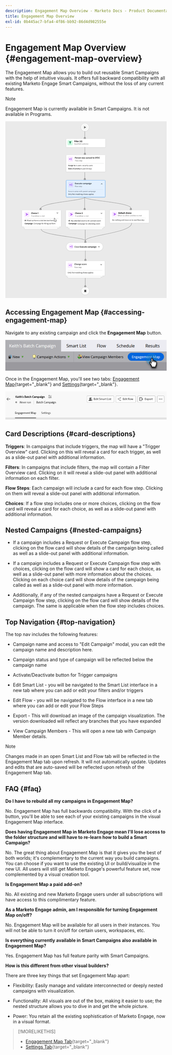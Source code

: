 ```yaml
---
description: Engagement Map Overview - Marketo Docs - Product Documentation
title: Engagement Map Overview
exl-id: 0b445ac7-bfa4-4f86-bb92-86d4d982555e
---
```

# Engagement Map Overview {#engagement-map-overview}

The Engagement Map allows you to build out reusable Smart Campaigns with the help of intuitive visuals. It offers full backward compatibility with all existing Marketo Engage Smart Campaigns, without the loss of any current features. 

>[!NOTE]
>
>Engagement Map is currently available in Smart Campaigns. It is not available in Programs.

   ![](assets/engagement-map-overview-1.png)

## Accessing Engagement Map {#accessing-engagement-map}

Navigate to any existing campaign and click the **Engagement Map** button.

   ![](assets/engagement-map-overview-2.png)

Once in the Engagement Map, you'll see two tabs: [Engagement Map](/help/marketo/product-docs/core-marketo-concepts/engagement-map/engagement-map-tab.md){target="_blank"} and [Settings](/help/marketo/product-docs/core-marketo-concepts/engagement-map/settings-tab.md){target="_blank"}.

   ![](assets/engagement-map-overview-3.png)

## Card Descriptions {#card-descriptions}

**Triggers**: In campaigns that include triggers, the map will have a "Trigger Overview" card. Clicking on this will reveal a card for each trigger, as well as a slide-out panel with additional information.

**Filters**: In campaigns that include filters, the map will contain a Filter Overview card. Clicking on it will reveal a slide-out panel with additional information on each filter.

**Flow Steps**: Each campaign will include a card for each flow step. Clicking on them will reveal a slide-out panel with additional information.

**Choices**: If a flow step includes one or more choices, clicking on the flow card will reveal a card for each choice, as well as a slide-out panel with additional information.

## Nested Campaigns {#nested-campaigns}

* If a campaign includes a Request or Execute Campaign flow step, clicking on the flow card will show details of the campaign being called as well as a slide-out panel with additional information.

* If a campaign includes a Request or Execute Campaign flow step with choices, clicking on the flow card will show a card for each choice, as well as a slide-out panel with more information about the choices. Clicking on each choice card will show details of the campaign being called as well as a slide-out panel with more information.

* Additionally, if any of the nested campaigns have a Request or Execute Campaign flow step, clicking on the flow card will show details of the campaign. The same is applicable when the flow step includes choices.

## Top Navigation {#top-navigation}

The top nav includes the following features:

* Campaign name and access to "Edit Campaign" modal, you can edit the campaign name and description here.

* Campaign status and type of campaign will be reflected below the campaign name

* Activate/Deactivate button for Trigger campaigns

* Edit Smart List - you will be navigated to the Smart List interface in a new tab where you can add or edit your filters and/or triggers

* Edit Flow - you will be navigated to the Flow interface in a new tab where you can add or edit your Flow Steps

* Export - This will download an image of the campaign visualization. The version downloaded will reflect any branches that you have expanded

* View Campaign Members - This will open a new tab with Campaign Member details.  

>[!NOTE]
>
>Changes made in an open Smart List and Flow tab will be reflected in the Engagement Map tab upon refresh. It will not automatically update. Updates and edits that are auto-saved will be reflected upon refresh of the Engagement Map tab.

## FAQ {#faq}

**Do I have to rebuild all my campaigns in Engagement Map?**

No. Engagement Map has full backwards compatibility. With the click of a button, you'll be able to see each of your existing campaigns in the visual Engagement Map interface.

**Does having Engagement Map in Marketo Engage mean I'll lose access to the folder structure and will have to re-learn how to build a Smart Campaign?**

No. The great thing about Engagement Map is that it gives you the best of both worlds; it's complementary to the current way you build campaigns. You can choose if you want to use the existing UI or build/visualize in the new UI. All users will still get Marketo Engage's powerful feature set, now complemented by a visual creation tool.

**Is Engagement Map a paid add-on?**

No. All existing and new Marketo Engage users under all subscriptions will have access to this complimentary feature.

**As a Marketo Engage admin, am I responsible for turning Engagement Map on/off?**

No. Engagement Map will be available for all users in their instances. You will not be able to turn it on/off for certain users, workspaces, etc.

**Is everything currently available in Smart Campaigns also available in Engagement Map?**

Yes. Engagement Map has full feature parity with Smart Campaigns.

**How is this different from other visual builders?**

There are three key things that set Engagement Map apart: 

* Flexibility: Easily manage and validate interconnected or deeply nested campaigns with visualization.

* Functionality: All visuals are out of the box, making it easier to use; the nested structure allows you to dive in and get the whole picture.

* Power: You retain all the existing sophistication of Marketo Engage, now in a visual format.

>[!MORELIKETHIS]
>
>* [Engagement Map Tab](/help/marketo/product-docs/core-marketo-concepts/engagement-map/engagement-map-tab.md){target="_blank"}
>* [Settings Tab](/help/marketo/product-docs/core-marketo-concepts/engagement-map/settings-tab.md){target="_blank"}
